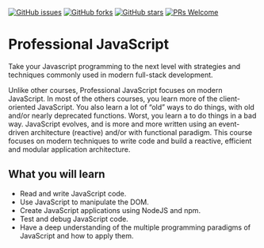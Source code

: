 [![GitHub issues](https://img.shields.io/github/issues/TrainingByPackt/Professional-JavaScript.svg)](https://github.com/TrainingByPackt/Professional-JavaScript/issues)
[![GitHub forks](https://img.shields.io/github/forks/TrainingByPackt/Professional-JavaScript.svg)](https://github.com/TrainingByPackt/Professional-JavaScript/network)
[![GitHub stars](https://img.shields.io/github/stars/TrainingByPackt/Professional-JavaScript.svg)](https://github.com/TrainingByPackt/Professional-JavaScript/stargazers)
[![PRs Welcome](https://img.shields.io/badge/PRs-welcome-brightgreen.svg)](https://github.com/TrainingByPackt/IProfessional-JavaScript/pulls)


# Professional JavaScript
Take your Javascript programming to the next level with strategies and techniques commonly used in modern full-stack development.

Unlike other courses, Professional JavaScript focuses on modern JavaScript. In most of the others courses, you learn more of the client-oriented JavaScript. You also learn a lot of “old” ways to do things, with old and/or nearly deprecated functions. Worst, you learn a to do things in a bad way. JavaScript evolves, and is more and more written using an event-driven architecture (reactive) and/or with functional paradigm. This course focuses on modern techniques to write code and build a reactive, efficient and modular application architecture.









## What you will learn
* Read and write JavaScript code.
* Use JavaScript to manipulate the DOM.
* Create JavaScript applications using NodeJS and npm.
* Test and debug JavaScript code.
* Have a deep understanding of the multiple programming paradigms of JavaScript and how to apply them.
